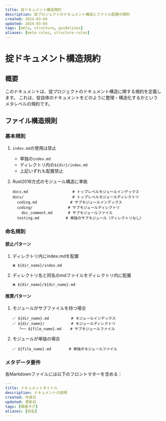```yaml
---
title: 掟ドキュメント構造規約
description: 掟プロジェクトのドキュメント構造とファイル配置の規約
created: 2024-03-04
updated: 2024-03-04
tags: [meta, structure, guidelines]
aliases: [meta-rules, structure-rules]
---
```


# 掟ドキュメント構造規約

## 概要

このドキュメントは、掟プロジェクトのドキュメント構造に関する規約を定義します。
これは、掟自体のドキュメントをどのように整理・構造化するかというメタレベルの規約です。

## ファイル構造規則

### 基本規則

1. `index.md`の使用は禁止
   - 単独の`index.md`
   - ディレクトリ内の`${dir}/index.md`
   - 上記いずれも配置禁止

2. Rust2018方式のモジュール構造に準拠
   ```
   docs.md                    # トップレベルモジュールインデックス
   docs/                      # トップレベルモジュールディレクトリ
     coding.md               # サブモジュールインデックス
     coding/                # サブモジュールディレクトリ
       doc_comment.md       # サブモジュールファイル
     testing.md            # 単独のサブモジュール（ディレクトリなし）
   ```

### 命名規則

#### 禁止パターン
1. ディレクトリ内にindex.mdを配置
   ```
   ❌ ${dir_name}/index.md
   ```

2. ディレクトリ名と同名のmdファイルをディレクトリ内に配置
   ```
   ❌ ${dir_name}/${dir_name}.md
   ```

#### 推奨パターン
1. モジュールがサブファイルを持つ場合
   ```
   ✅ ${dir_name}.md          # モジュールインデックス
   ✅ ${dir_name}/            # モジュールディレクトリ
      └── ${file_name}.md    # サブモジュールファイル
   ```

2. モジュールが単独の場合
   ```
   ✅ ${file_name}.md        # 単独のモジュールファイル
   ```

### メタデータ要件

各Markdownファイルには以下のフロントマターを含める：
```yaml
---
title: ドキュメントタイトル
description: ドキュメントの説明
created: 作成日
updated: 更新日
tags: [関連タグ]
aliases: [別名]
---
``` 